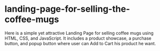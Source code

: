 # landing-page-for-selling-the-coffee-mugs
Here is a simple yet attractive Landing Page for selling coffee mugs using HTML, CSS, and JavaScript. It includes a product showcase, a purchase button, and popup button where user can Add to Cart his product he want.
